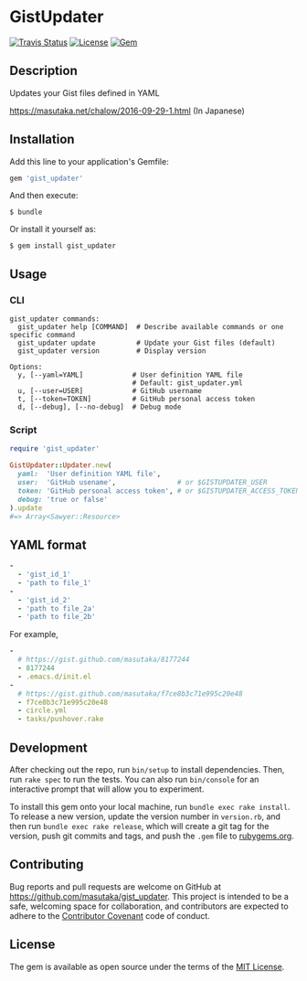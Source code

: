 # GistUpdater

[![Travis Status](https://img.shields.io/travis/masutaka/gist_updater.svg?style=flat-square)][travisci]
[![License](https://img.shields.io/github/license/masutaka/gist_updater.svg?style=flat-square)][license]
[![Gem](https://img.shields.io/gem/v/gist_updater.svg?style=flat-square)][gem-link]

[travisci]: https://travis-ci.org/masutaka/gist_updater
[license]: https://github.com/masutaka/gist_updater/blob/master/LICENSE.txt
[gem-link]: http://badge.fury.io/rb/gist_updater

## Description

Updates your Gist files defined in YAML

https://masutaka.net/chalow/2016-09-29-1.html (In Japanese)

## Installation

Add this line to your application's Gemfile:

```ruby
gem 'gist_updater'
```

And then execute:

    $ bundle

Or install it yourself as:

    $ gem install gist_updater

## Usage

### CLI

```
gist_updater commands:
  gist_updater help [COMMAND]  # Describe available commands or one specific command
  gist_updater update          # Update your Gist files (default)
  gist_updater version         # Display version

Options:
  y, [--yaml=YAML]            # User definition YAML file
                              # Default: gist_updater.yml
  u, [--user=USER]            # GitHub username
  t, [--token=TOKEN]          # GitHub personal access token
  d, [--debug], [--no-debug]  # Debug mode
```

### Script

```ruby
require 'gist_updater'

GistUpdater::Updater.new(
  yaml:  'User definition YAML file',
  user:  'GitHub usename',               # or $GISTUPDATER_USER
  token: 'GitHub personal access token', # or $GISTUPDATER_ACCESS_TOKEN
  debug: 'true or false'
).update
#=> Array<Sawyer::Resource>
```

## YAML format

```yaml
-
  - 'gist_id_1'
  - 'path to file_1'
-
  - 'gist_id_2'
  - 'path to file_2a'
  - 'path to file_2b'
```

For example,

```yaml
-
  # https://gist.github.com/masutaka/8177244
  - 8177244
  - .emacs.d/init.el
-
  # https://gist.github.com/masutaka/f7ce8b3c71e995c20e48
  - f7ce8b3c71e995c20e48
  - circle.yml
  - tasks/pushover.rake
```

## Development

After checking out the repo, run `bin/setup` to install dependencies. Then, run `rake spec` to run the tests. You can also run `bin/console` for an interactive prompt that will allow you to experiment.

To install this gem onto your local machine, run `bundle exec rake install`. To release a new version, update the version number in `version.rb`, and then run `bundle exec rake release`, which will create a git tag for the version, push git commits and tags, and push the `.gem` file to [rubygems.org](https://rubygems.org).

## Contributing

Bug reports and pull requests are welcome on GitHub at https://github.com/masutaka/gist_updater. This project is intended to be a safe, welcoming space for collaboration, and contributors are expected to adhere to the [Contributor Covenant](http://contributor-covenant.org) code of conduct.


## License

The gem is available as open source under the terms of the [MIT License](http://opensource.org/licenses/MIT).
